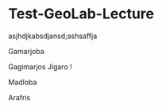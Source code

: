 # Test-GeoLab-Lecture
asjhdjkabsdjansd;ashsaffja 


Gamarjoba

Gagimarjos Jigaro !

Madloba


Arafris
